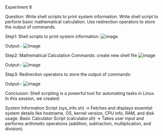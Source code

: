 Experiment 8

Question:
Write shell scripts to print system information.
Write shell script to perform basic mathematical calculation.
Use redirection operators to store the output of commands.


Step1:
Shell scripts to print system information:
![image](https://github.com/user-attachments/assets/2bf566bd-141d-455d-92f8-257f849eb936)

Output:-
![image](https://github.com/user-attachments/assets/98812015-084f-461e-8ff9-11d48a0ca714)


Step2:
Mathematical Calculation Commands:
create new shell file
![image](https://github.com/user-attachments/assets/6805dac9-d986-4bbe-8f06-678680e5b4b9)

Output:-
![image](https://github.com/user-attachments/assets/613972ad-6328-4a88-b997-60f7c3ab5c92)

Step3: 
Redirection operators to store the output of commands:

Output:-
![image](https://github.com/user-attachments/assets/0b3c7b51-8f3d-4070-a116-24526f890d01)


Conclusion:
Shell scripting is a powerful tool for automating tasks in Linux. In this session, we created:

System Information Script (sys_info.sh) → Fetches and displays essential system details like hostname, OS, kernel version, CPU info, RAM, and disk usage.
Basic Calculator Script (calculator.sh) → Takes user input and performs arithmetic operations (addition, subtraction, multiplication, and division).
